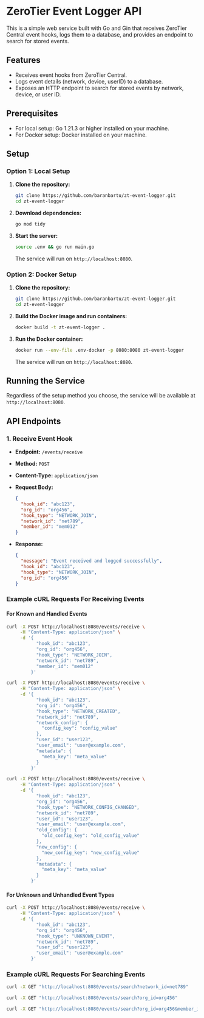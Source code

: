 # ZeroTier Event Logger API

This is a simple web service built with Go and Gin that receives ZeroTier Central event hooks, logs them to a database, and provides an endpoint to search for stored events.

## Features

- Receives event hooks from ZeroTier Central.
- Logs event details (network, device, userID) to a database.
- Exposes an HTTP endpoint to search for stored events by network, device, or user ID.

## Prerequisites

- For local setup: Go 1.21.3 or higher installed on your machine.
- For Docker setup: Docker installed on your machine.

## Setup

### Option 1: Local Setup

1. **Clone the repository:**

    ```bash
    git clone https://github.com/baranbartu/zt-event-logger.git
    cd zt-event-logger
    ```

2. **Download dependencies:**

    ```bash
    go mod tidy
    ```

3. **Start the server:**

    ```bash
    source .env && go run main.go
    ```

   The service will run on `http://localhost:8080`.

### Option 2: Docker Setup

1. **Clone the repository:**

    ```bash
    git clone https://github.com/baranbartu/zt-event-logger.git
    cd zt-event-logger
    ```

2. **Build the Docker image and run containers:**

    ```bash
    docker build -t zt-event-logger .
    ```

3. **Run the Docker container:**

    ```bash
    docker run --env-file .env-docker -p 8080:8080 zt-event-logger
    ```

   The service will run on `http://localhost:8080`.

## Running the Service

Regardless of the setup method you choose, the service will be available at `http://localhost:8080`.


## API Endpoints

### 1. Receive Event Hook

- **Endpoint:** `/events/receive`
- **Method:** `POST`
- **Content-Type:** `application/json`
- **Request Body:**

    ```json
    {
      "hook_id": "abc123",
      "org_id": "org456",
      "hook_type": "NETWORK_JOIN",
      "network_id": "net789",
      "member_id": "mem012"
    }
    ```

- **Response:**

    ```json
    {
      "message": "Event received and logged successfully",
      "hook_id": "abc123",
      "hook_type": "NETWORK_JOIN",
      "org_id": "org456"
    }
    ```

### Example cURL Requests For Receiving Events

#### For Known and Handled Events

```bash
curl -X POST http://localhost:8080/events/receive \
     -H "Content-Type: application/json" \
     -d '{
           "hook_id": "abc123",
           "org_id": "org456",
           "hook_type": "NETWORK_JOIN",
           "network_id": "net789",
           "member_id": "mem012"
         }'
```

```bash
curl -X POST http://localhost:8080/events/receive \
     -H "Content-Type: application/json" \
     -d '{
           "hook_id": "abc123",
           "org_id": "org456",
           "hook_type": "NETWORK_CREATED",
           "network_id": "net789",
           "network_config": {
             "config_key": "config_value"
           },
           "user_id": "user123",
           "user_email": "user@example.com",
           "metadata": {
             "meta_key": "meta_value"
           }
         }'
```

```bash
curl -X POST http://localhost:8080/events/receive \
     -H "Content-Type: application/json" \
     -d '{
           "hook_id": "abc123",
           "org_id": "org456",
           "hook_type": "NETWORK_CONFIG_CHANGED",
           "network_id": "net789",
           "user_id": "user123",
           "user_email": "user@example.com",
           "old_config": {
             "old_config_key": "old_config_value"
           },
           "new_config": {
             "new_config_key": "new_config_value"
           },
           "metadata": {
             "meta_key": "meta_value"
           }
         }'
```

#### For Unknown and Unhandled Event Types

```bash
curl -X POST http://localhost:8080/events/receive \
     -H "Content-Type: application/json" \
     -d '{
           "hook_id": "abc123",
           "org_id": "org456",
           "hook_type": "UNKNOWN_EVENT",
           "network_id": "net789",
           "user_id": "user123",
           "user_email": "user@example.com"
         }'
```

### Example cURL Requests For Searching Events

```bash
curl -X GET "http://localhost:8080/events/search?network_id=net789"
```

```bash
curl -X GET "http://localhost:8080/events/search?org_id=org456"
```

```bash
curl -X GET "http://localhost:8080/events/search?org_id=org456&member_id=mem012"
```
